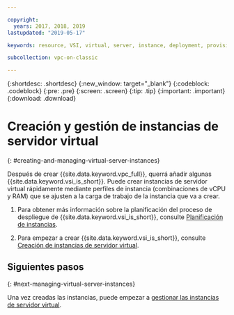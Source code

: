 ```yaml
---

copyright:
  years: 2017, 2018, 2019
lastupdated: "2019-05-17"

keywords: resource, VSI, virtual, server, instance, deployment, provisioning, instantiate, managing

subcollection: vpc-on-classic

---
```


{:shortdesc: .shortdesc}
{:new_window: target="_blank"}
{:codeblock: .codeblock}
{:pre: .pre}
{:screen: .screen}
{:tip: .tip}
{:important: .important}
{:download: .download}

# Creación y gestión de instancias de servidor virtual
{: #creating-and-managing-virtual-server-instances}

Después de crear {{site.data.keyword.vpc_full}}, querrá añadir algunas {{site.data.keyword.vsi_is_short}}. Puede crear instancias de servidor virtual rápidamente mediante perfiles de instancia (combinaciones de vCPU y RAM) que se ajusten a la carga de trabajo de la instancia que va a crear.

1. Para obtener más información sobre la planificación del proceso de despliegue de {{site.data.keyword.vsi_is_short}}, consulte [Planificación de instancias](/docs/vpc-on-classic-vsi?topic=vpc-on-classic-vsi-planning-for-instances). 

2. Para empezar a crear {{site.data.keyword.vsi_is_short}}, consulte [Creación de instancias de servidor virtual](/docs/vpc-on-classic-vsi?topic=vpc-on-classic-vsi-creating-virtual-servers).

## Siguientes pasos
{: #next-managing-virtual-server-instances}

Una vez creadas las instancias, puede empezar a [gestionar las instancias de servidor virtual](/docs/vpc-on-classic-vsi?topic=vpc-on-classic-vsi-managing-virtual-server-instances).
